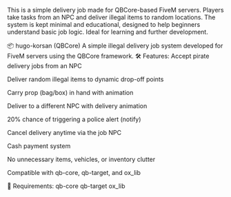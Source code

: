 This is a simple delivery job made for QBCore-based FiveM servers. Players take tasks from an NPC and deliver illegal items to random locations. The system is kept minimal and educational, designed to help beginners understand basic job logic. Ideal for learning and further development.


📦 hugo-korsan (QBCore)
A simple illegal delivery job system developed for FiveM servers using the QBCore framework.
🛠️ Features:
Accept pirate delivery jobs from an NPC

Deliver random illegal items to dynamic drop-off points

Carry prop (bag/box) in hand with animation

Deliver to a different NPC with delivery animation

20% chance of triggering a police alert (notify)

Cancel delivery anytime via the job NPC

Cash payment system

No unnecessary items, vehicles, or inventory clutter

Compatible with qb-core, qb-target, and ox_lib

🔧 Requirements:
qb-core
qb-target
ox_lib

